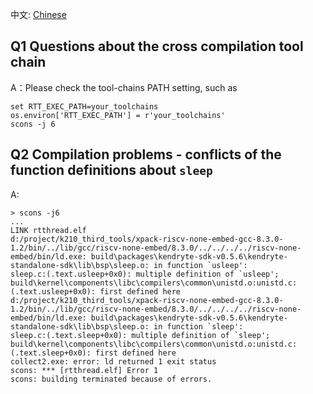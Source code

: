 中文: [Chinese](Q&A)

## Q1 Questions about the cross compilation tool chain

A：Please check the tool-chains PATH setting, such as

```shell
set RTT_EXEC_PATH=your_toolchains
os.environ['RTT_EXEC_PATH'] = r'your_toolchains'
scons -j 6  
```

## Q2 Compilation problems - conflicts of the function definitions about `sleep`

A:

```shell
> scons -j6
...
LINK rtthread.elf
d:/project/k210_third_tools/xpack-riscv-none-embed-gcc-8.3.0-1.2/bin/../lib/gcc/riscv-none-embed/8.3.0/../../../../riscv-none-embed/bin/ld.exe: build\packages\kendryte-sdk-v0.5.6\kendryte-standalone-sdk\lib\bsp\sleep.o: in function `usleep':
sleep.c:(.text.usleep+0x0): multiple definition of `usleep'; build\kernel\components\libc\compilers\common\unistd.o:unistd.c:(.text.usleep+0x0): first defined here
d:/project/k210_third_tools/xpack-riscv-none-embed-gcc-8.3.0-1.2/bin/../lib/gcc/riscv-none-embed/8.3.0/../../../../riscv-none-embed/bin/ld.exe: build\packages\kendryte-sdk-v0.5.6\kendryte-standalone-sdk\lib\bsp\sleep.o: in function `sleep':
sleep.c:(.text.sleep+0x0): multiple definition of `sleep'; build\kernel\components\libc\compilers\common\unistd.o:unistd.c:(.text.sleep+0x0): first defined here
collect2.exe: error: ld returned 1 exit status
scons: *** [rtthread.elf] Error 1
scons: building terminated because of errors.
```

